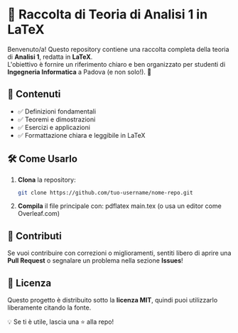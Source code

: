 # 📘 Raccolta di Teoria di Analisi 1 in LaTeX

Benvenuto/a! Questo repository contiene una raccolta completa della teoria di **Analisi 1**, redatta in **LaTeX**.  
L'obiettivo è fornire un riferimento chiaro e ben organizzato per studenti di **Ingegneria Informatica** a Padova (e non solo!). 🚀  

## 📖 Contenuti
- ✅ Definizioni fondamentali  
- ✅ Teoremi e dimostrazioni  
- ✅ Esercizi e applicazioni  
- ✅ Formattazione chiara e leggibile in LaTeX  

## 🛠 Come Usarlo
1. **Clona** la repository:
   ```sh
   git clone https://github.com/tuo-username/nome-repo.git
2. **Compila** il file principale con:
   pdflatex main.tex
   (o usa un editor come Overleaf.com)

## 📝 Contributi

Se vuoi contribuire con correzioni o miglioramenti, sentiti libero di aprire una **Pull Request** o segnalare un problema nella sezione **Issues**!

## 📜 Licenza

Questo progetto è distribuito sotto la **licenza MIT**, quindi puoi utilizzarlo liberamente citando la fonte.

💡 Se ti è utile, lascia una ⭐ alla repo!
